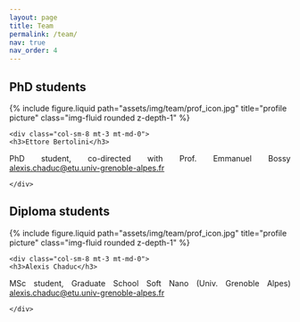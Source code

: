 ```yaml
---
layout: page
title: Team
permalink: /team/
nav: true
nav_order: 4
---
```


<div class="collaborations">

<h2 class="category">PhD students</h2>

<div class="row justify-content-sm-center">
    <div class="col-sm-4 mt-3 mt-md-0">
        {% include figure.liquid path="assets/img/team/prof_icon.jpg" title="profile picture" class="img-fluid rounded z-depth-1" %}
    </div>
    
    <div class="col-sm-8 mt-3 mt-md-0">
    <h3>Ettore Bertolini</h3>

<p align="justify"> 
PhD student, co-directed with Prof. Emmanuel Bossy
<a href="mailto:alexis.chaduc@etu.univ-grenoble-alpes.fr">alexis.chaduc@etu.univ-grenoble-alpes.fr</a>
</p>

    </div>

</div>

<h2 class="category">Diploma students</h2>

<div class="row justify-content-sm-center">
    <div class="col-sm-4 mt-3 mt-md-0">
        {% include figure.liquid path="assets/img/team/prof_icon.jpg" title="profile picture" class="img-fluid rounded z-depth-1" %}
    </div>
    
    <div class="col-sm-8 mt-3 mt-md-0">
    <h3>Alexis Chaduc</h3>

<p align="justify"> 
MSc student, Graduate School Soft Nano (Univ. Grenoble Alpes)
<a href="mailto:alexis.chaduc@etu.univ-grenoble-alpes.fr">alexis.chaduc@etu.univ-grenoble-alpes.fr</a>

</p>

    </div>

</div>
